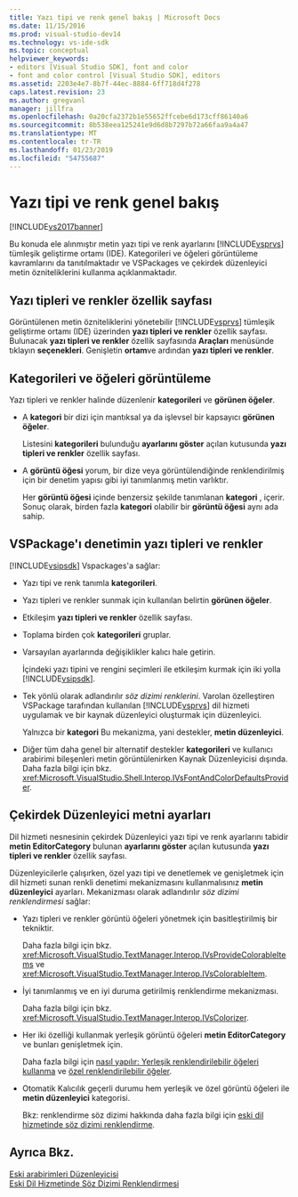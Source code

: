 ```yaml
---
title: Yazı tipi ve renk genel bakış | Microsoft Docs
ms.date: 11/15/2016
ms.prod: visual-studio-dev14
ms.technology: vs-ide-sdk
ms.topic: conceptual
helpviewer_keywords:
- editors [Visual Studio SDK], font and color
- font and color control [Visual Studio SDK], editors
ms.assetid: 2203e4e7-8b7f-44ec-8884-6ff718d4f278
caps.latest.revision: 23
ms.author: gregvanl
manager: jillfra
ms.openlocfilehash: 0a20cfa2372b1e55652ffcebe6d173cff86140a6
ms.sourcegitcommit: 8b538eea125241e9d6d8b7297b72a66faa9a4a47
ms.translationtype: MT
ms.contentlocale: tr-TR
ms.lasthandoff: 01/23/2019
ms.locfileid: "54755687"
---
```

# <a name="font-and-color-overview"></a>Yazı tipi ve renk genel bakış
[!INCLUDE[vs2017banner](../includes/vs2017banner.md)]

Bu konuda ele alınmıştır metin yazı tipi ve renk ayarlarını [!INCLUDE[vsprvs](../includes/vsprvs-md.md)] tümleşik geliştirme ortamı (IDE). Kategorileri ve öğeleri görüntüleme kavramlarını da tanıtılmaktadır ve VSPackages ve çekirdek düzenleyici metin özniteliklerini kullanma açıklanmaktadır.  
  
## <a name="the-fonts-and-colors-property-page"></a>Yazı tipleri ve renkler özellik sayfası  
 Görüntülenen metin özniteliklerini yönetebilir [!INCLUDE[vsprvs](../includes/vsprvs-md.md)] tümleşik geliştirme ortamı (IDE) üzerinden **yazı tipleri ve renkler** özellik sayfası. Bulunacak **yazı tipleri ve renkler** özellik sayfasında **Araçları** menüsünde tıklayın **seçenekleri**. Genişletin **ortam**ve ardından **yazı tipleri ve renkler**.  
  
## <a name="categories-and-display-items"></a>Kategorileri ve öğeleri görüntüleme  
 Yazı tipleri ve renkler halinde düzenlenir **kategorileri** ve **görünen öğeler**.  
  
- A **kategori** bir dizi için mantıksal ya da işlevsel bir kapsayıcı **görünen öğeler**.  
  
   Listesini **kategorileri** bulunduğu **ayarlarını göster** açılan kutusunda **yazı tipleri ve renkler** özellik sayfası.  
  
- A **görüntü öğesi** yorum, bir dize veya görüntülendiğinde renklendirilmiş için bir denetim yapısı gibi iyi tanımlanmış metin varlıktır.  
  
  Her **görüntü öğesi** içinde benzersiz şekilde tanımlanan **kategori** , içerir. Sonuç olarak, birden fazla **kategori** olabilir bir **görüntü öğesi** aynı ada sahip.  
  
## <a name="vspackage-control-of-fonts-and-colors"></a>VSPackage'ı denetimin yazı tipleri ve renkler  
 [!INCLUDE[vsipsdk](../includes/vsipsdk-md.md)] Vspackages'a sağlar:  
  
- Yazı tipi ve renk tanımla **kategorileri**.  
  
- Yazı tipleri ve renkler sunmak için kullanılan belirtin **görünen öğeler**.  
  
- Etkileşim **yazı tipleri ve renkler** özellik sayfası.  
  
- Toplama birden çok **kategorileri** gruplar.  
  
- Varsayılan ayarlarında değişiklikler kalıcı hale getirin.  
  
  İçindeki yazı tipini ve rengini seçimleri ile etkileşim kurmak için iki yolla [!INCLUDE[vsipsdk](../includes/vsipsdk-md.md)].  
  
- Tek yönlü olarak adlandırılır *söz dizimi renklerini*. Varolan özelleştiren VSPackage tarafından kullanılan [!INCLUDE[vsprvs](../includes/vsprvs-md.md)] dil hizmeti uygulamak ve bir kaynak düzenleyici oluşturmak için düzenleyici.  
  
   Yalnızca bir **kategori** Bu mekanizma, yani destekler, **metin düzenleyici**.  
  
- Diğer tüm daha genel bir alternatif destekler **kategorileri** ve kullanıcı arabirimi bileşenleri metin görüntülenirken Kaynak Düzenleyicisi dışında. Daha fazla bilgi için bkz. <xref:Microsoft.VisualStudio.Shell.Interop.IVsFontAndColorDefaultsProvider>.  
  
## <a name="core-editor-text-settings"></a>Çekirdek Düzenleyici metni ayarları  
 Dil hizmeti nesnesinin çekirdek Düzenleyici yazı tipi ve renk ayarlarını tabidir **metin EditorCategory** bulunan **ayarlarını göster** açılan kutusunda **yazı tipleri ve renkler** özellik sayfası.  
  
 Düzenleyicilerle çalışırken, özel yazı tipi ve denetlemek ve genişletmek için dil hizmeti sunan renkli denetimi mekanizmasını kullanmalısınız **metin düzenleyici** ayarları. Mekanizması olarak adlandırılır *söz dizimi renklendirmesi* sağlar:  
  
- Yazı tipleri ve renkler görüntü öğeleri yönetmek için basitleştirilmiş bir tekniktir.  
  
   Daha fazla bilgi için bkz. <xref:Microsoft.VisualStudio.TextManager.Interop.IVsProvideColorableItems> ve <xref:Microsoft.VisualStudio.TextManager.Interop.IVsColorableItem>.  
  
- İyi tanımlanmış ve en iyi duruma getirilmiş renklendirme mekanizması.  
  
   Daha fazla bilgi için bkz. <xref:Microsoft.VisualStudio.TextManager.Interop.IVsColorizer>.  
  
- Her iki özelliği kullanmak yerleşik görüntü öğeleri **metin EditorCategory** ve bunları genişletmek için.  
  
   Daha fazla bilgi için [nasıl yapılır: Yerleşik renklendirilebilir öğeleri kullanma](../extensibility/internals/how-to-use-built-in-colorable-items.md) ve [özel renklendirilebilir öğeler](../extensibility/internals/custom-colorable-items.md).  
  
- Otomatik Kalıcılık geçerli durumu hem yerleşik ve özel görüntü öğeleri ile **metin düzenleyici** kategorisi.  
  
  Bkz: renklendirme söz dizimi hakkında daha fazla bilgi için [eski dil hizmetinde söz dizimi renklendirme](../extensibility/internals/syntax-coloring-in-a-legacy-language-service.md).  
  
## <a name="see-also"></a>Ayrıca Bkz.  
 [Eski arabirimleri Düzenleyicisi](../extensibility/legacy-interfaces-in-the-editor.md)   
 [Eski Dil Hizmetinde Söz Dizimi Renklendirmesi](../extensibility/internals/syntax-coloring-in-a-legacy-language-service.md)
